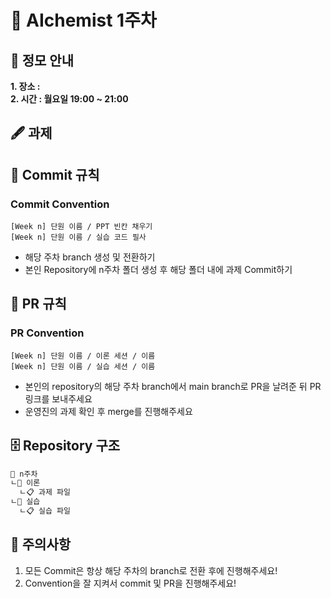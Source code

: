 # 💠 AIchemist 1주차 

## 🌻 정모 안내
**1. 장소 :**   
**2. 시간 : 월요일 19:00 ~ 21:00**

## 🖋 과제

## 🌱 Commit 규칙   
### Commit Convention      
    [Week n] 단원 이름 / PPT 빈칸 채우기   
    [Week n] 단원 이름 / 실습 코드 필사      
+ 해당 주차 branch 생성 및 전환하기 
+ 본인 Repository에 n주차 폴더 생성 후 해당 폴더 내에 과제 Commit하기   
## 🌱 PR 규칙          
### PR Convention         
    [Week n] 단원 이름 / 이론 세션 / 이름   
    [Week n] 단원 이름 / 실습 세션 / 이름      
+ 본인의 repository의 해당 주차 branch에서 main branch로 PR을 날려준 뒤 PR 링크를 보내주세요
+ 운영진의 과제 확인 후 merge를 진행해주세요 

## 🗄 Repository 구조
```bash
📁 n주차
ㄴ📁 이론
  ㄴ📋 과제 파일
ㄴ📁 실습
  ㄴ📋 실습 파일
```

## 🚨 주의사항   
1. 모든 Commit은 항상 해당 주차의 branch로 전환 후에 진행해주세요!
2. Convention을 잘 지켜서 commit 및 PR을 진행해주세요!
